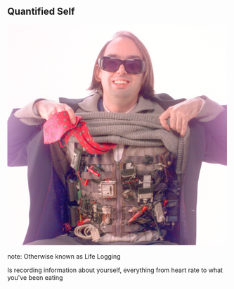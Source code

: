 ##  Quantified Self

![Quantified Self](images/quantified-self.jpg)

note:
  Otherwise known as Life Logging

  Is recording information about yourself, everything from heart rate to what you've been eating
